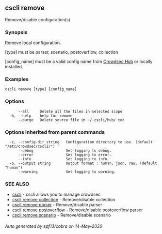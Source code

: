 ## cscli remove

Remove/disable configuration(s)

### Synopsis


 Remove local configuration. 
 
[type] must be parser, scenario, postoverflow, collection

[config_name] must be a valid config name from [Crowdsec Hub](https://hub.crowdsec.net) or locally installed.
 

### Examples

```
cscli remove [type] [config_name]
```

### Options

```
      --all     Delete all the files in selected scope
  -h, --help    help for remove
      --purge   Delete source file in ~/.cscli/hub/ too
```

### Options inherited from parent commands

```
  -c, --config-dir string   Configuration directory to use. (default "/etc/crowdsec/cscli/")
      --debug               Set logging to debug.
      --error               Set logging to error.
      --info                Set logging to info.
  -o, --output string       Output format : human, json, raw. (default "human")
      --warning             Set logging to warning.
```

### SEE ALSO

* [cscli](cscli.md)	 - cscli allows you to manage crowdsec
* [cscli remove collection](cscli_remove_collection.md)	 - Remove/disable collection
* [cscli remove parser](cscli_remove_parser.md)	 - Remove/disable parser
* [cscli remove postoverflow](cscli_remove_postoverflow.md)	 - Remove/disable postoverflow parser
* [cscli remove scenario](cscli_remove_scenario.md)	 - Remove/disable scenario

###### Auto generated by spf13/cobra on 14-May-2020
